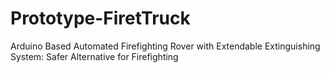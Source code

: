 # Prototype-FiretTruck
Arduino Based Automated Firefighting Rover with Extendable Extinguishing System: Safer Alternative for Firefighting
